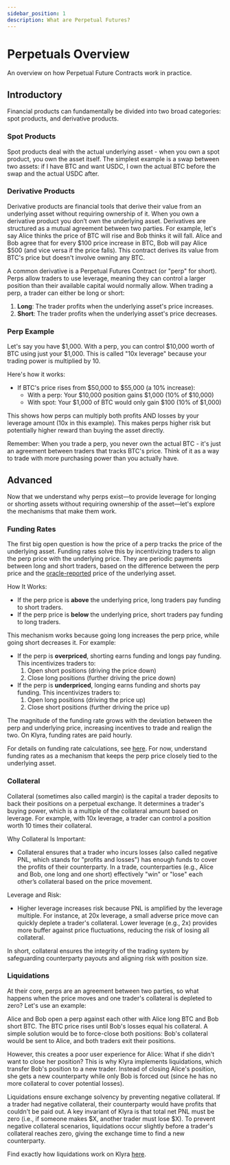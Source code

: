 ```yaml
---
sidebar_position: 1
description: What are Perpetual Futures?
---
```


# Perpetuals Overview
An overview on how Perpetual Future Contracts work in practice.

## Introductory
Financial products can fundamentally be divided into two broad categories: spot products, and derivative products. 

### Spot Products
Spot products deal with the actual underlying asset - when you own a spot product, you own the asset itself. The simplest example is a swap between two assets: if I have BTC and want USDC, I own the actual BTC before the swap and the actual USDC after.

### Derivative Products
Derivative products are financial tools that derive their value from an underlying asset without requiring ownership of it. When you own a derivative product you don’t own the underlying asset. Derivatives are structured as a mutual agreement between two parties. For example, let's say Alice thinks the price of BTC will rise and Bob thinks it will fall. Alice and Bob agree that for every \$100 price increase in BTC, Bob will pay Alice \$500 (and vice versa if the price falls). This contract derives its value from BTC's price but doesn't involve owning any BTC.

A common derivative is a Perpetual Futures Contract (or "perp" for short). Perps allow traders to use leverage, meaning they can control a larger position than their available capital would normally allow. When trading a perp, a trader can either be long or short:

1. **Long**: The trader profits when the underlying asset's price increases.
2. **Short**: The trader profits when the underlying asset's price decreases. 

### Perp Example
Let's say you have \$1,000. With a perp, you can control \$10,000 worth of BTC using just your \$1,000. This is called "10x leverage" because your trading power is multiplied by 10.

Here's how it works:
- If BTC's price rises from \$50,000 to \$55,000 (a 10% increase):
  - With a perp: Your \$10,000 position gains \$1,000 (10% of \$10,000)
  - With spot: Your \$1,000 of BTC would only gain \$100 (10% of \$1,000)

This shows how perps can multiply both profits AND losses by your leverage amount (10x in this example). This makes perps higher risk but potentially higher reward than buying the asset directly.

Remember: When you trade a perp, you never own the actual BTC - it's just an agreement between traders that tracks BTC's price. Think of it as a way to trade with more purchasing power than you actually have.

## Advanced
Now that we understand why perps exist—to provide leverage for longing or shorting assets without requiring ownership of the asset—let's explore the mechanisms that make them work.

### Funding Rates
The first big open question is how the price of a perp tracks the price of the underlying asset. Funding rates solve this by incentivizing traders to align the perp price with the underlying price. They are periodic payments between long and short traders, based on the difference between the perp price and the [oracle-reported](./oracle.md) price of the underlying asset.

How It Works:
- If the perp price is **above** the underlying price, long traders pay funding to short traders.
- If the perp price is **below** the underlying price, short traders pay funding to long traders.

This mechanism works because going long increases the perp price, while going short decreases it. For example:
- If the perp is **overpriced**, shorting earns funding and longs pay funding. This incentivizes traders to:
  1. Open short positions (driving the price down)
  2. Close long positions (further driving the price down)
- If the perp is **underpriced**, longing earns funding and shorts pay funding. This incentivizes traders to:
  1. Open long positions (driving the price up)
  2. Close short positions (further driving the price up)

The magnitude of the funding rate grows with the deviation between the perp and underlying price, increasing incentives to trade and realign the two. On Klyra, funding rates are paid hourly.

For details on funding rate calculations, see [here](./funding-rates.md). For now, understand funding rates as a mechanism that keeps the perp price closely tied to the underlying asset.

### Collateral
Collateral (sometimes also called margin) is the capital a trader deposits to back their positions on a perpetual exchange. It determines a trader's buying power, which is a multiple of the collateral amount based on leverage. For example, with 10x leverage, a trader can control a position worth 10 times their collateral.

Why Collateral Is Important:
- Collateral ensures that a trader who incurs losses (also called negative PNL, which stands for "profits and losses") has enough funds to cover the profits of their counterparty. In a trade, counterparties (e.g., Alice and Bob, one long and one short) effectively "win" or "lose" each other’s collateral based on the price movement.

Leverage and Risk:
- Higher leverage increases risk because PNL is amplified by the leverage multiple. For instance, at 20x leverage, a small adverse price move can quickly deplete a trader's collateral. Lower leverage (e.g., 2x) provides more buffer against price fluctuations, reducing the risk of losing all collateral.

In short, collateral ensures the integrity of the trading system by safeguarding counterparty payouts and aligning risk with position size.

### Liquidations
At their core, perps are an agreement between two parties, so what happens when the price moves and one trader's collateral is depleted to zero? Let's use an example:

Alice and Bob open a perp against each other with Alice long BTC and Bob short BTC. The BTC price rises until Bob's losses equal his collateral. A simple solution would be to force-close both positions: Bob's collateral would be sent to Alice, and both traders exit their positions.

However, this creates a poor user experience for Alice: What if she didn't want to close her position? This is why Klyra implements liquidations, which transfer Bob's position to a new trader. Instead of closing Alice's position, she gets a new counterparty while only Bob is forced out (since he has no more collateral to cover potential losses).

Liquidations ensure exchange solvency by preventing negative collateral. If a trader had negative collateral, their counterparty would have profits that couldn't be paid out. A key invariant of Klyra is that total net PNL must be zero (i.e., if someone makes \$X, another trader must lose \$X). To prevent negative collateral scenarios, liquidations occur slightly before a trader's collateral reaches zero, giving the exchange time to find a new counterparty.

Find exactly how liquidations work on Klyra [here](./liquidations.md).